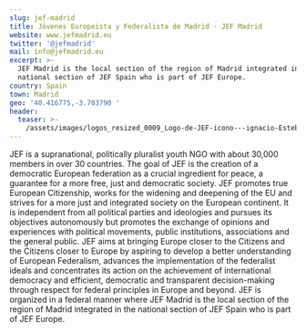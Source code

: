```yaml
---
slug: jef-madrid
title: Jóvenes Europeista y Federalista de Madrid - JEF Madrid
website: www.jefmadrid.eu
twitter: '@jefmadrid'
mail: info@jefmadrid.eu
excerpt: >-
  JEF Madrid is the local section of the region of Madrid integrated in the
  national section of JEF Spain who is part of JEF Europe.
country: Spain
town: Madrid
geo: '40.416775,-3.703790 '
header:
  teaser: >-
    /assets/images/logos_resized_0009_Logo-de-JEF-icono---ignacio-Esteban-Avendaño.png
---
```

<!--StartFragment-->

JEF is a supranational, politically pluralist youth NGO with about 30,000 members in over 30 countries. The goal of JEF is the creation of a democratic European federation as a crucial ingredient for peace, a guarantee for a more free, just and democratic society. JEF promotes true European Citizenship, works for the widening and deepening of the EU and strives for a more just and integrated society on the European continent. It is independent from all political parties and ideologies and pursues its objectives autonomously but promotes the exchange of opinions and experiences with political movements, public institutions, associations and the general public. JEF aims at bringing Europe closer to the Citizens and the Citizens closer to Europe by aspiring to develop a better understanding of European Federalism, advances the implementation of the federalist ideals and concentrates its action on the achievement of international democracy and efficient, democratic and transparent decision-making through respect for federal principles in Europe and beyond. JEF is organized in a federal manner where JEF Madrid is the local section of the region of Madrid integrated in the national section of JEF Spain who is part of JEF Europe.

<!--EndFragment-->
